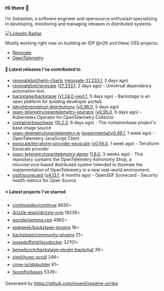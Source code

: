 ### Hi there 👋

I’m Sebastian, a software engineer and opensource enthusiast specialising in developing, monitoring and managing releases in distributed systems.    

[![Linkedin Badge](https://img.shields.io/badge/-LinkedIn-blue?style=flat&logo=Linkedin&logoColor=white&link=https://www.linkedin.com/in/sebastian-poxhofer/)](https://www.linkedin.com/in/sebastian-poxhofer/)

Mostly working right now on building an IDP @n26 and these OSS projects:
- [Renovate](https://github.com/renovatebot/renovate)
- [OpenTelemetry](https://github.com/open-telemetry)



#### 🚀 Latest releases I've contributed to

- [renovatebot/helm-charts](https://github.com/renovatebot/helm-charts) ([renovate-37.233.1](https://github.com/renovatebot/helm-charts/releases/tag/renovate-37.233.1), 2 days ago)
- [renovatebot/renovate](https://github.com/renovatebot/renovate) ([37.233.1](https://github.com/renovatebot/renovate/releases/tag/37.233.1), 2 days ago) - Universal dependency automation tool.
- [backstage/backstage](https://github.com/backstage/backstage) ([v1.24.0-next.1](https://github.com/backstage/backstage/releases/tag/v1.24.0-next.1), 5 days ago) - Backstage is an open platform for building developer portals
- [jpkrohling/otelcol-distributions](https://github.com/jpkrohling/otelcol-distributions) ([v0.96.0](https://github.com/jpkrohling/otelcol-distributions/releases/tag/v0.96.0), 5 days ago)
- [open-telemetry/opentelemetry-operator](https://github.com/open-telemetry/opentelemetry-operator) ([v0.95.0](https://github.com/open-telemetry/opentelemetry-operator/releases/tag/v0.95.0), 6 days ago) - Kubernetes Operator for OpenTelemetry Collector
- [containerbase/base](https://github.com/containerbase/base) ([10.2.3](https://github.com/containerbase/base/releases/tag/10.2.3), 6 days ago) - The containerbase project&#39;s base image source
- [open-telemetry/opentelemetry-js](https://github.com/open-telemetry/opentelemetry-js) ([experimental/v0.49.1](https://github.com/open-telemetry/opentelemetry-js/releases/tag/experimental/v0.49.1), 1 week ago) - OpenTelemetry JavaScript Client
- [exoscale/terraform-provider-exoscale](https://github.com/exoscale/terraform-provider-exoscale) ([v0.56.0](https://github.com/exoscale/terraform-provider-exoscale/releases/tag/v0.56.0), 1 week ago) - Terraform Exoscale provider
- [open-telemetry/opentelemetry-demo](https://github.com/open-telemetry/opentelemetry-demo) ([1.8.0](https://github.com/open-telemetry/opentelemetry-demo/releases/tag/1.8.0), 3 weeks ago) - This repository contains the OpenTelemetry Astronomy Shop, a microservice-based distributed system intended to illustrate the implementation of OpenTelemetry in a near real-world environment.
- [ossf/scorecard](https://github.com/ossf/scorecard) ([v4.13.1](https://github.com/ossf/scorecard/releases/tag/v4.13.1), 4 months ago) - OpenSSF Scorecard - Security health metrics for Open Source

#### ⭐ Latest projects I've starred

- [continuedev/continue](https://github.com/continuedev/continue) 8630⭐
- [drizzle-team/drizzle-orm](https://github.com/drizzle-team/drizzle-orm) 18236⭐
- [google/gemma.cpp](https://github.com/google/gemma.cpp) 4962⭐
- [seatgeek/backstage-plugins](https://github.com/seatgeek/backstage-plugins) 18⭐
- [backstage/community-plugins](https://github.com/backstage/community-plugins) 21⭐
- [jesseduffield/lazydocker](https://github.com/jesseduffield/lazydocker) 32701⭐
- [benwilcock/backstage-plugin-backchat](https://github.com/benwilcock/backstage-plugin-backchat) 39⭐
- [zjedi/hugo-scroll](https://github.com/zjedi/hugo-scroll) 246⭐
- [cnoe-io/idpbuilder](https://github.com/cnoe-io/idpbuilder) 61⭐
- [tsconfig/bases](https://github.com/tsconfig/bases) 5328⭐



Generated by https://github.com/muesli/readme-scribe
